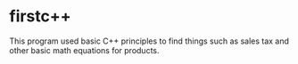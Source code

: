# firstc++
This program used basic C++ principles to find things such as sales tax and other basic math equations for products.
